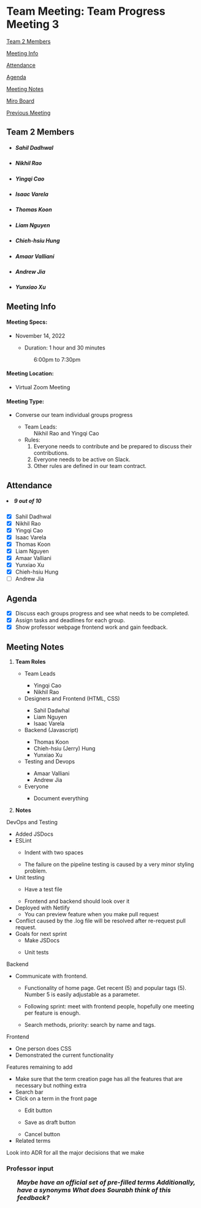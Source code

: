# Team Meeting: Team Progress Meeting 3

[Team 2 Members](#team-2-members)

[Meeting Info](#meeting-info)

[Attendance](#attendance)

[Agenda](#agenda)

[Meeting Notes](#meeting-notes)

[Miro Board](https://miro.com/app/board/uXjVPJnCzps=/?share_link_id=992842944391)

[Previous Meeting](https://github.com/cse110-fa22-group2/team2-fa22-cse110/blob/main/admin/meetings/111022-team_progress2.md)

## **Team 2 Members**
<ul>

##### <li> *Sahil Dadhwal* </li>
##### <li> *Nikhil Rao* </li>
##### <li> *Yingqi Cao* </li>
##### <li> *Isaac Varela* </li>
##### <li> *Thomas Koon* </li>
##### <li> *Liam Nguyen* </li>
##### <li> *Chieh-hsiu Hung* </li>
##### <li> *Amaar Valliani* </li>
##### <li> *Andrew Jia* </li>
##### <li> *Yunxiao Xu* </li> 
  
</ul>

## **Meeting Info**
#### Meeting Specs: 
<ul>
  <li>November 14, 2022</li>
  <ul>
    <li>Duration: 1 hour and 30 minutes</li>
        <ol>6:00pm to 7:30pm<ol>
  </ul>
</ul>

#### Meeting Location: 
<ul>
  <li>Virtual Zoom Meeting </li>
</ul>

#### Meeting Type: 
<ul>
  <li>Converse our team individual groups progress</li>
    <ul>
      <li>
      Team Leads: 
        <ol>
            Nikhil Rao and Yingqi Cao
        </ol>
      </li>
      <li>
      Rules: 
        <ol>
            <li>
                Everyone needs to contribute and be prepared to discuss their contributions.
            </li>
            <li>
                Everyone needs to be active on Slack.
            </li>
            <li>
                Other rules are defined in our team contract.
            </li>
        </ol>
      </li>
    </ul>
</ul>	

## **Attendance**
##### <li> *9 out of 10* </li>
- [x] Sahil Dadhwal
- [x] Nikhil Rao
- [x] Yingqi Cao
- [x] Isaac Varela
- [x] Thomas Koon
- [x] Liam Nguyen
- [x] Amaar Valliani
- [x] Yunxiao Xu
- [X] Chieh-hsiu Hung 
- [ ] Andrew Jia
## **Agenda**
- [x] Discuss each groups progress and see what needs to be completed.
- [x] Assign tasks and deadlines for each group.
- [x] Show professor webpage frontend work and gain feedback.
    
## **Meeting Notes**
1) **Team Roles**
    <ul>
        <li>Team Leads</li>
            <ul>
                <li>Yingqi Cao</li>
                <li>Nikhil Rao</li>    
            </ul>
        <li>Designers and Frontend (HTML, CSS)</li>
            <ul>
                <li>Sahil Dadwhal</li>
                <li>Liam Nguyen</li>
                <li>Isaac Varela</li>
            </ul>
        <li>Backend (Javascript)</li>
            <ul>
                <li>Thomas Koon</li>
                <li>Chieh-hsiu (Jerry) Hung</li>
                <li>Yunxiao Xu</li>
            </ul>
        <li>Testing and Devops</li>
            <ul>
                <li>Amaar Valliani</li>
                <li>Andrew Jia</li>
            </ul>
      <li>Everyone</li>
            <ul>
                <li>Document everything</li>
            </ul>
    </ul>

2) **Notes**

DevOps and Testing
<ul>
    <li>Added JSDocs</li>
    <li>ESLint</li>
    <ul><li>Indent with two spaces</ul></li>
    <ul><li>The failure on the pipeline testing is caused by a very minor styling problem.</ul></li>
    <li>Unit testing</li>
    <ul><li>Have a test file</ul></li>
    <ul><li>Frontend and backend should look over it</ul></li>
    <li>Deployed with Netlify
    <ul><li>You can preview feature when you make pull request</ul></li>
    <li>Conflict caused by the .log file will be resolved after re-request pull request.
    <li>Goals for next sprint
    <ul><li>Make JSDocs</ul></li>
    <ul><li>Unit tests</ul></li>
</ul>

Backend
<ul>
    <li>Communicate with frontend.</li>
    <ul><li>Functionality of home page. Get recent (5) and popular tags (5). Number 5 is easily adjustable as a parameter.</ul></li> 
    <ul><li>Following sprint: meet with frontend people, hopefully one meeting per feature is enough.</ul></li>
    <ul><li>Search methods, priority: search by name and tags.</ul></li> 
</ul>

Frontend
<ul>
    <li>One person does CSS</li>
    <li>Demonstrated the current functionality</li>
</ul>

Features remaining to add
<ul>
    <li>Make sure that the term creation page has all the features that are necessary but nothing extra</li>
    <li>Search bar</li>
    <li>Click on a term in the front page</li>
    <ul><li>Edit button</ul></li>
    <ul><li>Save as draft button</ul></li>
    <ul><li>Cancel button</ul></li>
    <li>Related terms</li>
</ul>

Look into ADR for all the major decisions that we make
<h3><b>Professor input</b>
<ul><i>
    Maybe have an official set of pre-filled terms
    Additionally, have a synonyms
    What does Sourabh think of this feedback?
</i></ul>
